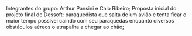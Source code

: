 Integrantes do grupo: Arthur Pansini e Caio Ribeiro;
Proposta inicial do projeto final de Dessoft: paraquedista que salta de um avião e tenta ficar o maior tempo possível caindo com seu paraquedas enquanto diversos obstáculos aéreos o atrapalha a chegar ao chão;
